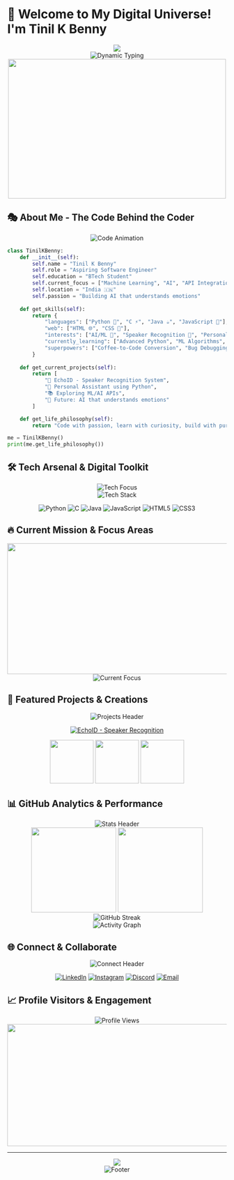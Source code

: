 # 🌟 Welcome to My Digital Universe! I'm Tinil K Benny

<div align="center">
  <img src="https://capsule-render.vercel.app/api?type=waving&color=gradient&customColorList=6&height=300&section=header&text=Tinil%20K%20Benny&fontSize=50&fontColor=fff&animation=twinkling&fontAlignY=35&desc=Aspiring%20Software%20Engineer%20|%20BTech%20Student%20|%20AI/ML%20Enthusiast&descAlignY=55&descSize=18" />
</div>

<div align="center">
  <img src="https://readme-typing-svg.herokuapp.com?font=Orbitron&weight=900&size=35&duration=2500&pause=800&color=00D9FF&center=true&vCenter=true&multiline=true&width=700&height=120&lines=🚀+BUILDING+THE+FUTURE;🤖+AI+%26+ML+EXPLORER;🎯+PROBLEM+SOLVER;💡+INNOVATION+DRIVEN" alt="Dynamic Typing" />
</div>

<div align="center">
  <img src="https://user-images.githubusercontent.com/74038190/225813708-98b745f2-7d22-48cf-9150-083f1b00d6c9.gif" width="500" height="320"/>
</div>

## 🎭 About Me - The Code Behind the Coder

<div align="center">
  <img src="https://readme-typing-svg.herokuapp.com?font=Fira+Code&weight=600&size=22&duration=3000&pause=1000&color=FF6B6B&center=true&vCenter=true&multiline=true&width=600&height=80&lines=class+Developer(Human)%3A;++++def+__init__(self)%3A" alt="Code Animation" />
</div>

```python
class TinilKBenny:
    def __init__(self):
        self.name = "Tinil K Benny"
        self.role = "Aspiring Software Engineer"
        self.education = "BTech Student"
        self.current_focus = ["Machine Learning", "AI", "API Integration"]
        self.location = "India 🇮🇳"
        self.passion = "Building AI that understands emotions"
        
    def get_skills(self):
        return {
            "languages": ["Python 🐍", "C ⚡", "Java ☕", "JavaScript 🌟"],
            "web": ["HTML 🌐", "CSS 🎨"],
            "interests": ["AI/ML 🤖", "Speaker Recognition 🎤", "Personal Assistants 🤖"],
            "currently_learning": ["Advanced Python", "ML Algorithms", "API Integration"],
            "superpowers": ["Coffee-to-Code Conversion", "Bug Debugging", "Problem Solving"]
        }
        
    def get_current_projects(self):
        return [
            "🎤 EchoID - Speaker Recognition System",
            "🤖 Personal Assistant using Python",
            "📚 Exploring ML/AI APIs",
            "🔮 Future: AI that understands emotions"
        ]

    def get_life_philosophy(self):
        return "Code with passion, learn with curiosity, build with purpose! 🚀"

me = TinilKBenny()
print(me.get_life_philosophy())
```

## 🛠️ Tech Arsenal & Digital Toolkit

<div align="center">
  <img src="https://readme-typing-svg.herokuapp.com?font=Fira+Code&weight=600&size=20&duration=2000&pause=500&color=00FF87&center=true&vCenter=true&multiline=true&width=600&height=80&lines=⚡+MASTERING+THE+FUNDAMENTALS;🔥+EXPLORING+NEW+HORIZONS" alt="Tech Focus" />
</div>

<div align="center">
  <img src="https://skillicons.dev/icons?i=python,c,java,js,html,css,git,github,vscode,linux&theme=dark" alt="Tech Stack" />
</div>

<div align="center">
  
  ![Python](https://img.shields.io/badge/Python-3776AB?style=for-the-badge&logo=python&logoColor=white&labelColor=000000)
  ![C](https://img.shields.io/badge/C-00599C?style=for-the-badge&logo=c&logoColor=white&labelColor=000000)
  ![Java](https://img.shields.io/badge/Java-ED8B00?style=for-the-badge&logo=openjdk&logoColor=white&labelColor=000000)
  ![JavaScript](https://img.shields.io/badge/JavaScript-F7DF1E?style=for-the-badge&logo=javascript&logoColor=black&labelColor=000000)
  ![HTML5](https://img.shields.io/badge/HTML5-E34F26?style=for-the-badge&logo=html5&logoColor=white&labelColor=000000)
  ![CSS3](https://img.shields.io/badge/CSS3-1572B6?style=for-the-badge&logo=css3&logoColor=white&labelColor=000000)
  
</div>

## 🔥 Current Mission & Focus Areas

<div align="center">
  <img src="https://user-images.githubusercontent.com/74038190/212748842-9fcbad5b-6173-4175-8a61-521f3dbb7514.gif" width="600" height="300"/>
</div>

<div align="center">
  <img src="https://readme-typing-svg.herokuapp.com?font=Orbitron&weight=700&size=24&duration=2500&pause=700&color=FF6B6B&center=true&vCenter=true&multiline=true&width=900&height=140&lines=🎯+MASTERING+MACHINE+LEARNING+ALGORITHMS;🔍+DIVING+DEEP+INTO+AI+API+INTEGRATION;🎤+CRAFTING+SPEAKER+RECOGNITION+SYSTEMS;🤖+DEVELOPING+INTELLIGENT+PERSONAL+ASSISTANTS;🌟+BUILDING+TOMORROW'S+TECHNOLOGY+TODAY" alt="Current Focus" />
</div>

## 🎯 Featured Projects & Creations

<div align="center">
  <img src="https://readme-typing-svg.herokuapp.com?font=Fira+Code&weight=600&size=20&duration=3000&pause=1000&color=FFD700&center=true&vCenter=true&width=500&height=50&lines=🚀+PROJECTS+THAT+MATTER" alt="Projects Header" />
</div>

<div align="center">
  
  [![EchoID - Speaker Recognition](https://github-readme-stats.vercel.app/api/pin/?username=Tinil-K-Benny&repo=EchoID&theme=tokyonight&border_color=00D9FF&title_color=FF6B6B&icon_color=FFD700)](https://github.com/Tinil-K-Benny/EchoID)
  
</div>

<div align="center">
  <img src="https://user-images.githubusercontent.com/74038190/212284087-bbe7e430-757e-4901-90bf-4cd2ce3e1852.gif" width="100"/>
  <img src="https://user-images.githubusercontent.com/74038190/212284087-bbe7e430-757e-4901-90bf-4cd2ce3e1852.gif" width="100"/>
  <img src="https://user-images.githubusercontent.com/74038190/212284087-bbe7e430-757e-4901-90bf-4cd2ce3e1852.gif" width="100"/>
</div>

## 📊 GitHub Analytics & Performance

<div align="center">
  <img src="https://readme-typing-svg.herokuapp.com?font=Orbitron&weight=600&size=22&duration=3000&pause=1000&color=00D9FF&center=true&vCenter=true&width=400&height=50&lines=📈+CODING+STATISTICS" alt="Stats Header" />
</div>

<div align="center">
  <img height="195em" src="https://github-readme-stats.vercel.app/api?username=Tinil-K-Benny&show_icons=true&theme=tokyonight&include_all_commits=true&count_private=true&border_color=00D9FF&title_color=FF6B6B&icon_color=FFD700&text_color=FFFFFF&bg_color=0D1117"/>
  <img height="195em" src="https://github-readme-stats.vercel.app/api/top-langs/?username=Tinil-K-Benny&layout=compact&langs_count=8&theme=tokyonight&border_color=00D9FF&title_color=FF6B6B&text_color=FFFFFF&bg_color=0D1117"/>
</div>

<div align="center">
  <img src="https://github-readme-streak-stats.herokuapp.com/?user=Tinil-K-Benny&theme=tokyonight&border=00D9FF&stroke=FF6B6B&ring=FFD700&fire=FF6B6B&currStreakLabel=00D9FF" alt="GitHub Streak"/>
</div>

<div align="center">
  <img src="https://github-readme-activity-graph.vercel.app/graph?username=Tinil-K-Benny&bg_color=0D1117&color=00D9FF&line=FF6B6B&point=FFD700&area=true&hide_border=true&custom_title=Contribution%20Activity%20Graph" alt="Activity Graph"/>
</div>

## 🌐 Connect & Collaborate

<div align="center">
  <img src="https://readme-typing-svg.herokuapp.com?font=Orbitron&weight=600&size=20&duration=3000&pause=1000&color=FFD700&center=true&vCenter=true&width=500&height=50&lines=🤝+LET'S+BUILD+TOGETHER!" alt="Connect Header" />
</div>

<div align="center">
  
  [![LinkedIn](https://img.shields.io/badge/LinkedIn-0077B5?style=for-the-badge&logo=linkedin&logoColor=white&labelColor=000000)](https://www.linkedin.com/in/tinilkbenny)
  [![Instagram](https://img.shields.io/badge/Instagram-E4405F?style=for-the-badge&logo=instagram&logoColor=white&labelColor=000000)](https://www.instagram.com/t_nil._?igsh=OXpqc21mNzQyN24y)
  [![Discord](https://img.shields.io/badge/Discord-7289DA?style=for-the-badge&logo=discord&logoColor=white&labelColor=000000)](https://discordapp.com/users/FrostDKing)
  [![Email](https://img.shields.io/badge/Email-D14836?style=for-the-badge&logo=gmail&logoColor=white&labelColor=000000)](mailto:tinilbenn@gmail.com)
  
</div>

## 📈 Profile Visitors & Engagement

<div align="center">
  <img src="https://komarev.com/ghpvc/?username=Tinil-K-Benny&color=FF6B6B&style=for-the-badge&label=PROFILE+VISITORS" alt="Profile Views"/>
</div>

<div align="center">
  <img src="https://user-images.githubusercontent.com/74038190/212284100-561aa473-3905-4a80-b561-0d28506553ee.gif" width="900" height="280"/>
</div>

---

<div align="center">
  <img src="https://capsule-render.vercel.app/api?type=waving&color=gradient&customColorList=6&height=150&section=footer&text=Thanks%20for%20visiting!&fontSize=25&fontColor=fff&animation=twinkling&fontAlignY=65" />
</div>

<div align="center">
  <img src="https://readme-typing-svg.herokuapp.com?font=Orbitron&weight=700&size=18&duration=3000&pause=1000&color=00D9FF&center=true&vCenter=true&width=600&height=50&lines=⭐️+From+Tinil+K+Benny+-+Let's+build+the+future+together!+🚀" alt="Footer" />
</div>
